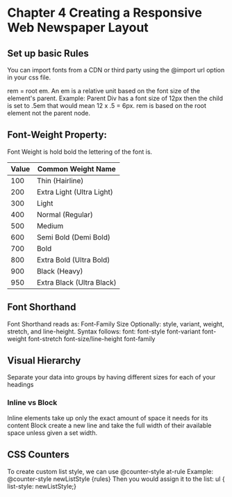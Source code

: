 # Chapter 4 Creating a Responsive Web Newspaper Layout

## Set up basic Rules
You can import fonts from a CDN or third party using the 
@import url option in your css file.

rem = root em. An em is a relative unit based on the font size of the element's parent. Example: 
Parent Div has a font size of 12px then the child is set to .5em that would mean 12 x .5 = 6px. rem is based on the root element not the parent node. 

## Font-Weight Property: 

Font Weight is hold bold the lettering of the font is.

| Value    | Common Weight Name |
| -------- | ------- |
| 100 | Thin (Hairline)    |
| 200 | Extra Light (Ultra Light)   |
| 300 | Light  |
| 400 | Normal (Regular)|
| 500 | Medium |
| 600 | Semi Bold (Demi Bold) |
| 700 | Bold |
| 800 | Extra Bold (Ultra Bold) |
| 900 | Black (Heavy) |
| 950 | Extra Black (Ultra Black)  |

## Font Shorthand

Font Shorthand reads as: 
Font-Family Size Optionally: style, variant, weight, stretch, and line-height.
Syntax follows: font: font-style font-variant font-weight font-stretch font-size/line-height font-family

## Visual Hierarchy

Separate your data into groups by having different sizes for each of your headings

### Inline vs Block
Inline elements take up only the exact amount of space it needs for its content
Block create a new line and take the full width of their available space unless given a set width.


## CSS Counters
To create custom list style, we can use @counter-style at-rule
Example: @counter-style newListStyle {rules}
Then you would assign it to the list: ul { list-style: newListStyle;}